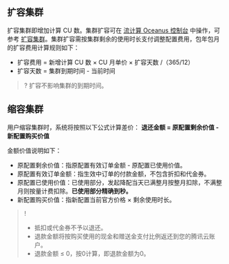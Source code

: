 ## 扩容集群
扩容集群即增加计算 CU 数。集群扩容可在 [流计算 Oceanus 控制台](https://console.cloud.tencent.com/oceanus) 中操作，可参考 [扩容集群](https://cloud.tencent.com/document/product/849/49807)。集群扩容需按集群剩余的使用时长支付调整配置费用，包年包月的扩容费用计算规则如下：
- 扩容费用 = 新增计算 CU 数 × CU 月单价 × 扩容天数 /（365/12）
- 扩容天数 = 集群到期时间 - 当前时间

>? 扩容不影响集群的到期时间。

## 缩容集群
用户缩容集群时，系统将按照以下公式计算差价：
**退还金额 = 原配置剩余价值 - 新配置购买价值**

金额价值说明如下：
- 原配置剩余价值：指原配置有效订单金额 - 原配置已使用价值。
- 原配置有效订单金额：指生效中订单的付款金额，不包含折扣和代金券。
- 原配置已使用价值：已使用部分，发起降配当天已满整月按整月扣除，不满整月则按量计费扣除。**已使用部分精确到秒。**
- 新配置购买价值：指新配置当前官方价格 × 剩余使用时长。
  
>!
> - 抵扣或代金券不予以退还。
> - 退款金额将按购买使用的现金和赠送金支付比例返还到您的腾讯云账户。
> - 退款金额 ≤ 0，按0计算，即退款金额为0。
